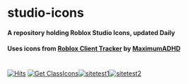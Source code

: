 # studio-icons
#### A repository holding Roblox Studio Icons, updated Daily
#### Uses icons from [Roblox Client Tracker](https://github.com/MaximumADHD/Roblox-Client-Tracker) by [MaximumADHD](https://github.com/MaximumADHD)
#
[![Hits](https://hits.seeyoufarm.com/api/count/incr/badge.svg?url=https%3A%2F%2Fgithub.com%2FStarLandRBLX%2Fstudio-icons&count_bg=%2379C83D&title_bg=%23555555&icon=&icon_color=%23E7E7E7&title=hits&edge_flat=false)](https://hits.seeyoufarm.com)  [![Get ClassIcons](https://github.com/StarLandRBLX/studio-icons/actions/workflows/classimages.yml/badge.svg)](https://github.com/StarLandRBLX/studio-icons/actions/workflows/classimages.yml)[![sitetest1](https://github.com/StarLandRBLX/studio-icons/actions/workflows/sitetest1.yml/badge.svg)](https://github.com/StarLandRBLX/studio-icons/actions/workflows/sitetest1.yml)[![sitetest2](https://github.com/StarLandRBLX/studio-icons/actions/workflows/sitetest2.yml/badge.svg)](https://github.com/StarLandRBLX/studio-icons/actions/workflows/sitetest2.yml)





